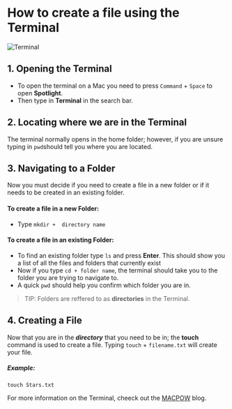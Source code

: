 # How to create a file using the Terminal
![Terminal](https://img.gadgethacks.com/img/45/37/63570236453954/0/13-terminal-commands-every-mac-user-should-know.1280x600.jpg)


## 1.  Opening the Terminal
* To open the terminal on a Mac you need to press `Command` + `Space` to open **Spotlight**.
* Then type in **Terminal** in the search bar. 

## 2.  Locating where we are in the Terminal
The terminal normally opens in the home folder; however, if you are unsure typing in `pwd`should tell you where you are located. 

## 3.  Navigating to a Folder
 Now you must decide if you need to create a file in a new folder or if it needs to be created in an existing folder.

#### To create a file in a new Folder:
* Type `mkdir +  directory name`

#### To create a file in an existing Folder:
* To find an existing folder type `ls` and press **Enter**. This should show you a list of all the files and folders that currently exist
* Now if you type `cd + folder name`, the terminal should take you to the folder you are trying to navigate to. 
* A quick `pwd` should help you confirm which folder you are in. 

> TIP: Folders are reffered to as **directories** in the Terminal. 

## 4.  Creating a File
Now that you are in the ***directory*** that you need to be in; the **touch** command is used to create a file. Typing `touch` + `filename.txt` will create your file. 

##### Example:
```shell
touch Stars.txt
````


For more information on the Terminal, cheeck out the [MACPOW](https://macpaw.com/how-to/use-terminal-on-mac) blog.